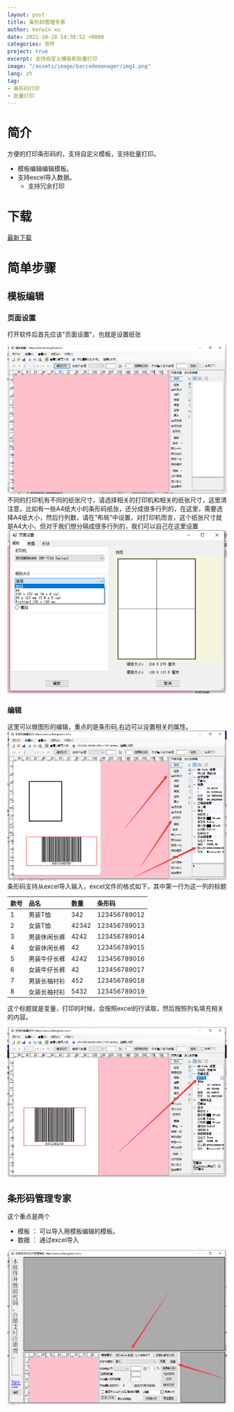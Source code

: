 ```yaml
---
layout: post
title: 条形码管理专家
author: kerwin xu
date: 2021-10-28 14:38:52 +0800
categories: 软件
project: true
excerpt: 支持自定义模板和批量打印
image: "/assets/image/barcodemanager/img1.png"
lang: zh
tag:
- 条形码打印
- 批量打印
---
```


# 简介

方便的打印条形码的，支持自定义模板，支持批量打印。  
   - 模板编辑编辑模板。
   - 支持excel导入数据。
     - 支持冗余打印
     
# 下载

[最新下载](/assets/software/BarcodeManager.zip)


# 简单步骤
## 模板编辑
### 页面设置
打开软件后首先应该"页面设置"，也就是设置纸张  

![页面设置](/assets/image/barcodemanager/1.png)
不同的打印机有不同的纸张尺寸，请选择相关的打印机和相关的纸张尺寸，这里清注意，比如有一些A4纸大小的条形码纸张，还分成很多行列的，在这里，需要选择A4纸大小，然后行列数，请在“布局”中设置，对打印机而言，这个纸张尺寸就是A4大小，但对于我们想分隔成很多行列的，我们可以自己在这里设置  
![设置纸张](/assets/image/barcodemanager/2.png)  
### 编辑
这里可以做图形的编辑，重点的是条形码,右边可以设置相关的属性。  
![编辑](/assets/image/barcodemanager/3.png)  
条形码支持从excel导入输入，excel文件的格式如下，其中第一行为这一列的标题

|款号 |   品名  |  数量  |  条形码 |
| :--- | :---    | :---    | :---     |
|1 |   男装T恤  |  342 |   123456789012|
|2 |   女装T恤   | 42342 |   123456789013|
|3 |   男装休闲长裤  |  4242 |   123456789014 |
|4 |   女装休闲长裤  |  42  |  123456789015|
|5  |  男装牛仔长裤   | 4242 |   123456789016|
|6  |  女装牛仔长裤   | 42  |  123456789017 |
|7 |   男装长袖衬衫  |  452 |   123456789018|
|8 |   女装长袖衬衫  |  5432 |   123456789019|

这个标题就是变量，打印的时候，会按照excel的行读取，然后按照列名填充相关的内容。    

![变量](/assets/image/barcodemanager/4.png) 

## 条形码管理专家

这个重点是两个  
   - 模板 ： 可以导入用模板编辑的模板。
   - 数据 ： 通过excel导入

![条形码管理专家](/assets/image/barcodemanager/5.png) 




